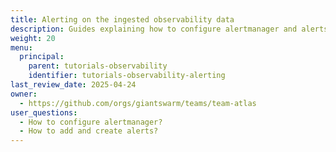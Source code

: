```yaml
---
title: Alerting on the ingested observability data
description: Guides explaining how to configure alertmanager and alerts based on the existing observability data (metrics and logs) from the Observability Platform.
weight: 20
menu:
  principal:
    parent: tutorials-observability
    identifier: tutorials-observability-alerting
last_review_date: 2025-04-24
owner:
  - https://github.com/orgs/giantswarm/teams/team-atlas
user_questions:
  - How to configure alertmanager?
  - How to add and create alerts?
---
```

